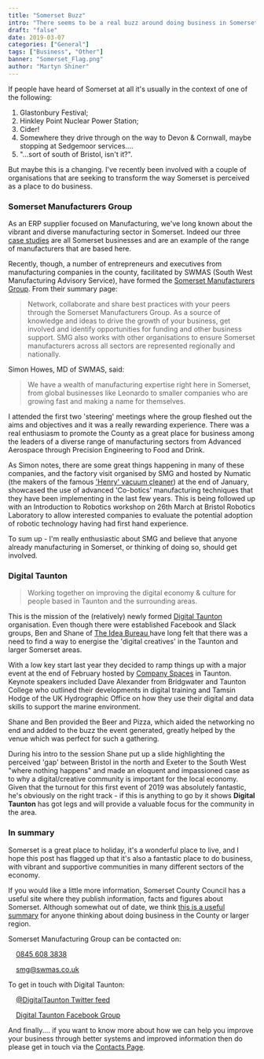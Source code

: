 ```yaml
---
title: "Somerset Buzz"
intro: "There seems to be a real buzz around doing business in Somerset at the moment.... and it's not just from the nuclear power plant at Hinkley Point."
draft: "false"
date: 2019-03-07
categories: ["General"]
tags: ["Business", "Other"]
banner: "Somerset_Flag.png"
author: "Martyn Shiner"
---
```


If people have heard of Somerset at all it's usually in the context of one of the following:

1. Glastonbury Festival;
2. Hinkley Point Nuclear Power Station;
3. Cider!
4. Somewhere they drive through on the way to Devon & Cornwall, maybe stopping at Sedgemoor services....
5. "...sort of south of Bristol, isn't it?".

But maybe this is a changing. I've recently been involved with a couple of organisations that are seeking to transform the way Somerset is perceived as a place to do business.

### Somerset Manufacturers Group

As an ERP supplier focused on Manufacturing, we've long known about the vibrant and diverse manufacturing sector in Somerset. Indeed our three [case studies](/case-studies) are all Somerset businesses and are an example of the range of manufacturers that are based here.

Recently, though, a number of entrepreneurs and executives from manufacturing companies in the county, facilitated by SWMAS (South West Manufacturing Advisory Service), have formed the [Somerset Manufacturers Group](https://www.swmas.co.uk/business-support/somerset-manufacturers-group). From their summary page:

>Network, collaborate and share best practices with your peers through the Somerset Manufacturers Group.  As a source of knowledge and ideas to drive the growth of your business, get involved and identify opportunities for funding and other business support. SMG also works with other organisations to ensure Somerset manufacturers across all sectors are represented regionally and nationally.

Simon Howes, MD of SWMAS, said:

>We have a wealth of manufacturing expertise right here in Somerset, from global businesses like Leonardo to smaller companies who are growing fast and making a name for themselves.

I attended the first two 'steering' meetings where the group fleshed out the aims and objectives and it was a really rewarding experience. There was a real enthusiasm to promote the County as a great place for business among the leaders of a diverse range of manufacturing sectors from Advanced Aerospace through Precision Engineering to Food and Drink.

As Simon notes, there are some great things happening in many of these companies, and the factory visit organised by SMG and hosted by Numatic (the makers of the famous ['Henry' vacuum cleaner](https://www.numatic.co.uk/products.aspx?r=4&sr=1)) at the end of January, showcased the use of advanced 'Co-botics' manufacturing techniques that they have been implementing in the last few years. This is being followed up with an Introduction to Robotics workshop on 26th March at Bristol Robotics Laboratory to allow interested companies to evaluate the potential adoption of robotic technology having had first hand experience.

To sum up - I'm really enthusiastic about SMG and believe that anyone already manufacturing in Somerset, or thinking of doing so, should get involved.

### Digital Taunton
>Working together on improving the digital economy & culture for people based in Taunton and the surrounding areas.

This is the mission of the (relatively) newly formed [Digital Taunton](https://digitaltaunton.uk/) organisation. Even though there were established Facebook and Slack groups, Ben and Shane of [The Idea Bureau ](https://theideabureau.co/) have long felt that there was a need to find a way to energise the 'digital creatives' in the Taunton and larger Somerset areas.

With a low key start last year they decided to ramp things up with a major event at the end of February hosted by [Company Spaces](https://www.companyspaces.com/) in Taunton. Keynote speakers included Dave Alexander from Bridgwater and Taunton College who outlined their developments in digital training and Tamsin Hodge of the UK Hydrographic Office on how they use their digital and data skills to support the marine environment.

Shane and Ben provided the Beer and Pizza, which aided the networking no end and added to the buzz the event generated, greatly helped by the venue which was perfect for such a gathering.

During his intro to the session Shane put up a slide highlighting the perceived 'gap' between Bristol in the north and Exeter to the South West "where nothing happens" and made an eloquent and impassioned case as to why a digital/creative community is important for the local economy. Given that the turnout for this first event of 2019 was absolutely fantastic, he's obviously on the right track - if this is anything to go by it shows __Digital Taunton__ has got legs and will provide a valuable focus for the community in the area.

### In summary
Somerset is a great place to holiday, it's a wonderful place to live, and I hope this post has flagged up that it's also a fantastic place to do business, with vibrant and supportive communities in many different sectors of the economy.

If you would like a little more information, Somerset County Council has a useful site where they publish information, facts and figures about Somerset. Although somewhat out of date, we think [this is a useful summary](http://www.somersetintelligence.org.uk/files/Somerset%20Economic%20Dashboard%20January%202017.pdf) for anyone thinking about doing business in the County or larger region.

Somerset Manufacturing Group can be contacted on:

<i class="fa fa-phone fa-sm"></i> &nbsp;   &nbsp; <a href="#" data-animate-hover="pulse"> 0845 608 3838</a>

<i class="fa fa-envelope fa-sm"></i> &nbsp;   &nbsp; <a href="mailto:smg@swmas.co.uk" data-animate-hover="pulse">smg@swmas.co.uk</a>

To get in touch with Digital Taunton:

<i class="fab fa-twitter fa-sm"></i> &nbsp;   &nbsp; <a href="https://twitter.com/DigitalTaunton" data-animate-hover="pulse">@DigitalTaunton Twitter feed</a>

<i class="fab fa-facebook fa-sm"></i> &nbsp;   &nbsp; <a href="https://www.facebook.com/groups/DigitalTaunton/" data-animate-hover="pulse">Digital Taunton Facebook Group</a>

And finally.... if you want to know more about how we can help you improve your business through better systems and improved information then do please get in touch via the [Contacts Page](/contact/).